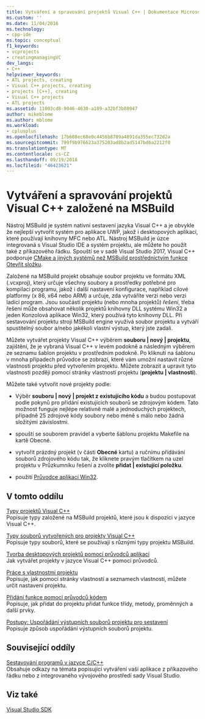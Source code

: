 ```yaml
---
title: Vytváření a spravování projektů Visual C++ | Dokumentace Microsoftu
ms.custom: ''
ms.date: 11/04/2016
ms.technology:
- cpp-ide
ms.topic: conceptual
f1_keywords:
- vcprojects
- creatingmanagingVC
dev_langs:
- C++
helpviewer_keywords:
- ATL projects, creating
- Visual C++ projects, creating
- projects [C++], creating
- Visual C++ projects
- ATL projects
ms.assetid: 11003cd8-9046-4630-a189-a32bf3b88047
author: mikeblome
ms.author: mblome
ms.workload:
- cplusplus
ms.openlocfilehash: 17b608ec68e0c4456b8789a4891da355ec732d2a
ms.sourcegitcommit: 799f9b976623a375203ad8b2ad5147bd6a2212f0
ms.translationtype: MT
ms.contentlocale: cs-CZ
ms.lasthandoff: 09/19/2018
ms.locfileid: "46423621"
---
```

# <a name="creating-and-managing-msbuild-based-visual-c-projects"></a>Vytváření a spravování projektů Visual C++ založené na MSBuild

Nástroj MSBuild je systém nativní sestavení jazyka Visual C++ a je obvykle že nejlepší vytvořit systém pro aplikace UWP, jakož i desktopových aplikací, které používají knihovny MFC nebo ATL. Nástroj MSBuild je úzce integrovaná s Visual Studio IDE a systém projektu, ale můžete ho použít také z příkazového řádku. Spouští se v sadě Visual Studio 2017, Visual C++ podporuje [CMake a jiných systémů než MSBuild prostřednictvím funkce Otevřít složku](non-msbuild-projects.md).

Založené na MSBuild projekt obsahuje soubor projektu ve formátu XML (.vcxproj), který určuje všechny soubory a prostředky potřebné pro kompilaci programu, jakož i další nastavení konfigurace, například cílové platformy (x 86, x64 nebo ARM) a určuje, zda vytváříte verzi nebo verzi ladicí program. Jsou součástí projektu (nebo mnoha projektů) *řešení*, třeba řešení může obsahovat několik projektů knihovny DLL systému Win32 a jeden Konzolová aplikace Win32, který používá tyto knihovny DLL. Při sestavování projektu stroji MSBuild engine využívá soubor projektu a vytváří spustitelný soubor a/nebo jakékoli vlastní výstup, který jste zadali.

Můžete vytvářet projekty Visual C++ výběrem **souboru &#124; nový &#124; projektu**, zajištění, že je vybraná Visual C++ v levém podokně a následným výběrem ze seznamu šablon projektu v prostředním podokně. Po kliknutí na šablonu v mnoha případech průvodce se zobrazí, které vám umožní nastavit různé vlastnosti projektu před vytvořením projektu. Můžete zobrazit a upravit tyto vlastnosti později pomocí stránky vlastností projektu (**projektu &#124; vlastnosti**).

Můžete také vytvořit nové projekty podle:

- Výběr **souboru &#124; nový &#124; projekt z existujícího kódu** a budou postupovat podle pokynů pro přidání existujících souborů se zdrojovým kódem. Tato možnost funguje nejlépe relativně malé a jednoduchých projektech, případně 25 zdrojové kódy soubory nebo méně s málo nebo žádná složitými závislostmi.

- spouští se souborem pravidel a vyberte šablonu projektu Makefile na kartě Obecné.

- vytvořit prázdný projekt (v části **Obecné** kartu) a ručnímu přidávání souborů zdrojového kódu tak, že kliknete pravým tlačítkem na uzel projektu v Průzkumníku řešení a zvolíte **přidat &#124; existující položku**.

- použití [Průvodce aplikací Win32](../windows/win32-application-wizard.md).

## <a name="in-this-section"></a>V tomto oddílu

[Typy projektů Visual C++](../ide/visual-cpp-project-types.md)<br>
Popisuje typy založené na MSBuild projektů, které jsou k dispozici v jazyce Visual C++.

[Typy souborů vytvořených pro projekty Visual C++](../ide/file-types-created-for-visual-cpp-projects.md)<br>
Popisuje typy souborů, které se používají s různými typy projektu MSBuild.

[Tvorba desktopových projektů pomocí průvodců aplikací](../ide/creating-desktop-projects-by-using-application-wizards.md)<br>
Jak vytvářet projekty v jazyce Visual C++ pomocí průvodců.

[Práce s vlastnostmi projektu](../ide/working-with-project-properties.md)<br>
Popisuje, jak pomocí stránky vlastností a seznamech vlastností, můžete určit nastavení projektu.

[Přidání funkce pomocí průvodců kódem](../ide/adding-functionality-with-code-wizards-cpp.md)<br>
Popisuje, jak přidat do projektu přidat funkce třídy, metody, proměnných a další prvky.

[Postupy: Uspořádání výstupních souborů projektu pro sestavení](../ide/how-to-organize-project-output-files-for-builds.md)<br>
Popisuje způsob uspořádání výstupních souborů projektu.

## <a name="related-sections"></a>Související oddíly

[Sestavování programů v jazyce C/C++](../build/building-c-cpp-programs.md)<br>
Obsahuje odkazy na témata popisující vytváření vaší aplikace z příkazového řádku nebo z integrovaného vývojového prostředí sady Visual Studio.

## <a name="see-also"></a>Viz také

[Visual Studio SDK](https://msdn.microsoft.com/vstudio/extend)
